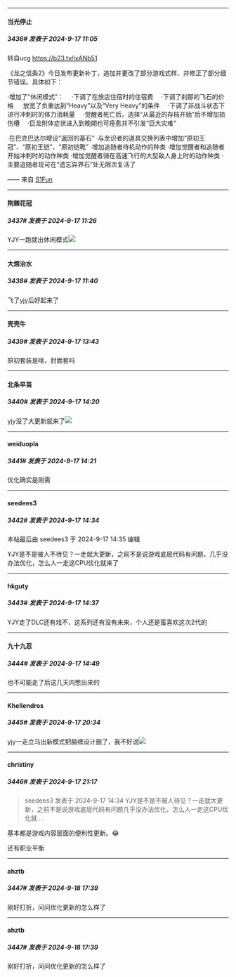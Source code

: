 ﻿
*****

####  当光停止  
##### 3436#       发表于 2024-9-17 11:05

转自ucg https://b23.tv/jxANb51

《龙之信条2》今日发布更新补丁，追加并更改了部分游戏式样、并修正了部分细节错误。具体如下：

·增加了“休闲模式”：
　·下调了在旅店住宿时的住宿费
　·下调了刹那的飞石的价格
　·放宽了负重达到“Heavy”以及“Very Heavy”的条件
　·下调了非战斗状态下进行冲刺时的体力消耗量
　·觉醒者死亡后，选择“从最近的存档开始”后不增加损伤槽
　·巨龙附体症状进入到晚期也可痊愈并不引发“巨大灾难”

·在巴克巴达尔增设“返回的基石”
·与龙识者的道具交换列表中增加“原初王冠”、“原初王铠”、“原初铠靴”
·增加追随者待机动作的种类
·增加觉醒者和追随者开始冲刺时的动作种类
·增加觉醒者骑在高速飞行的大型敌人身上时的动作种类
·主要追随者现可在“遗忘异界石”处无限次复活了

—— 来自 [S1Fun](https://s1fun.koalcat.com)


*****

####  荆棘花冠  
##### 3437#       发表于 2024-9-17 11:26

YJY一跑就出休闲模式<img src="https://static.saraba1st.com/image/smiley/face2017/067.png" referrerpolicy="no-referrer">


*****

####  大煜治水  
##### 3438#       发表于 2024-9-17 11:40

飞了yjy后好起来了


*****

####  壳壳牛  
##### 3439#       发表于 2024-9-17 13:43

原初套装是啥，封面套吗


*****

####  北条早苗  
##### 3440#       发表于 2024-9-17 14:20

yjy没了大更新就来了<img src="https://static.saraba1st.com/image/smiley/face2017/067.png" referrerpolicy="no-referrer">


*****

####  weiduopla  
##### 3441#       发表于 2024-9-17 14:21

优化确实是刚需


*****

####  seedees3  
##### 3442#       发表于 2024-9-17 14:34

 本帖最后由 seedees3 于 2024-9-17 14:35 编辑 

YJY是不是被人不待见？一走就大更新，之前不是说游戏底层代码有问题，几乎没办法优化，怎么人一走这CPU优化就来了


*****

####  hkguty  
##### 3443#       发表于 2024-9-17 14:37

YJY走了DLC还有戏不，这系列还有没有未来，个人还是蛮喜欢这次2代的


*****

####  九十九忍  
##### 3444#       发表于 2024-9-17 14:49

也不可能走了后这几天内憋出来的


*****

####  Khellendros  
##### 3445#       发表于 2024-9-17 20:34

yjy一走立马出新模式把脑缠设计删了，我不好说<img src="https://static.saraba1st.com/image/smiley/face2017/067.png" referrerpolicy="no-referrer">


*****

####  christiny  
##### 3446#       发表于 2024-9-17 21:17

<blockquote>seedees3 发表于 2024-9-17 14:34
YJY是不是不被人待见？一走就大更新，之前不是说游戏底层代码有问题几乎没办法优化，怎么人一走这CPU优化就 ...</blockquote>
基本都是游戏内容层面的便利性更新。😂

还有职业平衡


*****

####  ahztb  
##### 3447#       发表于 2024-9-18 17:39

刚好打折，问问优化更新的怎么样了


*****

####  ahztb  
##### 3447#       发表于 2024-9-18 17:39

刚好打折，问问优化更新的怎么样了

